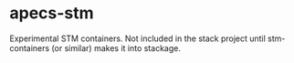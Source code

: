 # apecs-stm
Experimental STM containers.
Not included in the stack project until stm-containers (or similar) makes it into stackage.
